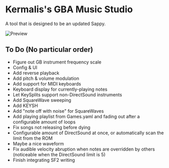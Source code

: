 # Kermalis's GBA Music Studio

A tool that is designed to be an updated Sappy.

![Preview](https://i.imgur.com/fsfxud4.gif)

## To Do (No particular order)

* Figure out GB instrument frequency scale
* Config & UI
* Add reverse playback
* Add pitch & volume modulation
* Add support for MIDI keyboards
* Keyboard display for currently-playing notes
* Let KeySplits support non-DirectSound instruments
* Add SquareWave sweeping
* Add KEYSH
* Add "note off with noise" for SquareWaves
* Add playing playlist from Games.yaml and fading out after a configurable amount of loops
* Fix songs not releasing before dying
* Configurable amount of DirectSound at once, or automatically scan the limit from the ROM
* Maybe a nice waveform
* Fix audible velocity abruption when notes are overridden by others (noticeable when the DirectSound limit is 5)
* Finish integrating SF2 writing